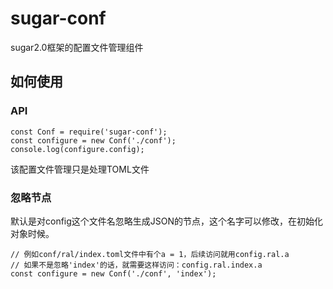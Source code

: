 # sugar-conf
sugar2.0框架的配置文件管理组件

## 如何使用

### API

```
const Conf = require('sugar-conf');
const configure = new Conf('./conf');
console.log(configure.config); 
```

该配置文件管理只是处理TOML文件

### 忽略节点
默认是对config这个文件名忽略生成JSON的节点，这个名字可以修改，在初始化对象时候。

```
// 例如conf/ral/index.toml文件中有个a = 1，后续访问就用config.ral.a
// 如果不是忽略'index'的话，就需要这样访问：config.ral.index.a
const configure = new Conf('./conf', 'index');
```

